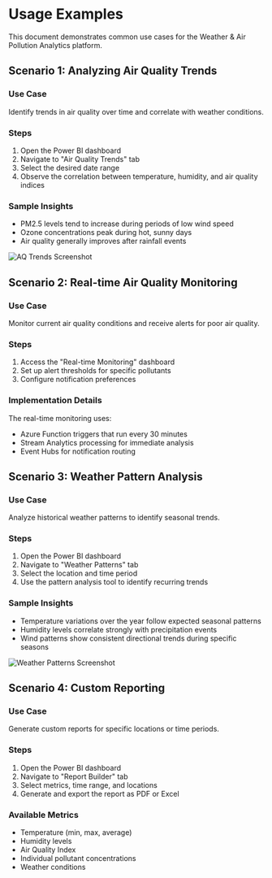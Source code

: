 # Usage Examples

This document demonstrates common use cases for the Weather & Air Pollution Analytics platform.

## Scenario 1: Analyzing Air Quality Trends

### Use Case
Identify trends in air quality over time and correlate with weather conditions.

### Steps
1. Open the Power BI dashboard
2. Navigate to "Air Quality Trends" tab
3. Select the desired date range
4. Observe the correlation between temperature, humidity, and air quality indices

### Sample Insights
- PM2.5 levels tend to increase during periods of low wind speed
- Ozone concentrations peak during hot, sunny days
- Air quality generally improves after rainfall events

![AQ Trends Screenshot](../powerbi/screenshots/aq_trends.png)

## Scenario 2: Real-time Air Quality Monitoring

### Use Case
Monitor current air quality conditions and receive alerts for poor air quality.

### Steps
1. Access the "Real-time Monitoring" dashboard
2. Set up alert thresholds for specific pollutants
3. Configure notification preferences

### Implementation Details
The real-time monitoring uses:
- Azure Function triggers that run every 30 minutes
- Stream Analytics processing for immediate analysis
- Event Hubs for notification routing

## Scenario 3: Weather Pattern Analysis

### Use Case
Analyze historical weather patterns to identify seasonal trends.

### Steps
1. Open the Power BI dashboard
2. Navigate to "Weather Patterns" tab
3. Select the location and time period
4. Use the pattern analysis tool to identify recurring trends

### Sample Insights
- Temperature variations over the year follow expected seasonal patterns
- Humidity levels correlate strongly with precipitation events
- Wind patterns show consistent directional trends during specific seasons

![Weather Patterns Screenshot](../powerbi/screenshots/weather_patterns.png)

## Scenario 4: Custom Reporting

### Use Case
Generate custom reports for specific locations or time periods.

### Steps
1. Open the Power BI dashboard
2. Navigate to "Report Builder" tab
3. Select metrics, time range, and locations
4. Generate and export the report as PDF or Excel

### Available Metrics
- Temperature (min, max, average)
- Humidity levels
- Air Quality Index
- Individual pollutant concentrations
- Weather conditions
